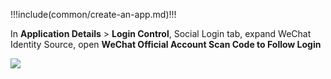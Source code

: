 <IntegrationDetailCard :title="`Create an app in ${$localeConfig.brandName}`">

!!!include(common/create-an-app.md)!!!

In **Application Details** > **Login Control**, Social Login tab, expand WeChat Identity Source, open **WeChat Official Account Scan Code to Follow Login**

![](~@imagesZhCn/connections/wechat/wechat-official-account-subscription/open-social-login.png)

</IntegrationDetailCard>
